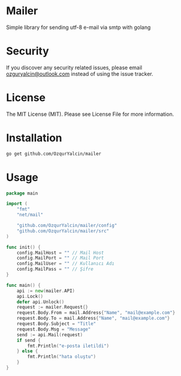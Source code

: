 # Mailer
Simple library for sending utf-8 e-mail via smtp with golang

# Security
If you discover any security related issues, please email ozguryalcin@outlook.com instead of using the issue tracker.

# License
The MIT License (MIT). Please see License File for more information.

# Installation
```bash
go get github.com/OzqurYalcin/mailer
```

# Usage
```go
package main

import (
	"fmt"
	"net/mail"

	"github.com/OzqurYalcin/mailer/config"
	"github.com/OzqurYalcin/mailer/src"
)

func init() {
	config.MailHost = "" // Mail Host
	config.MailPort = "" // Mail Port
	config.MailUser = "" // Kullanıcı Adı
	config.MailPass = "" // Şifre
}

func main() {
	api := new(mailer.API)
	api.Lock()
	defer api.Unlock()
	request := mailer.Request{}
	request.Body.From = mail.Address{"Name", "mail@example.com"}
	request.Body.To = mail.Address{"Name", "mail@example.com"}
	request.Body.Subject = "Title"
	request.Body.Msg = "Message"
	send := api.Mail(request)
	if send {
		fmt.Println("e-posta iletildi")
	} else {
		fmt.Println("hata oluştu")
	}
}
```
